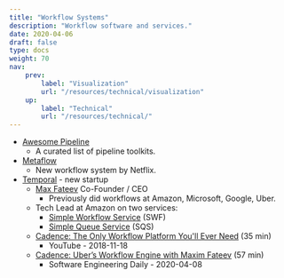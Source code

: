 ```yaml
---
title: "Workflow Systems"
description: "Workflow software and services."
date: 2020-04-06
draft: false
type: docs
weight: 70
nav:
    prev:
        label: "Visualization"
        url: "/resources/technical/visualization"
    up:
        label: "Technical"
        url: "/resources/technical/"
---
```

* [Awesome Pipeline](https://github.com/pditommaso/awesome-pipeline)
  * A curated list of pipeline toolkits.
* [Metaflow](https://metaflow.org/)
  * New workflow system by Netflix.
* [Temporal](https://www.temporal.io/) - new startup
  * [Max Fateev](https://www.linkedin.com/in/fateev/) Co-Founder / CEO
    * Previously did workflows at Amazon, Microsoft, Google, Uber.
  * Tech Lead at Amazon on two services:
    * [Simple Workflow Service](https://aws.amazon.com/swf/) (SWF)
    * [Simple Queue Service](https://aws.amazon.com/sqs/) (SQS)
  * [Cadence: The Only Workflow Platform You'll Ever Need](https://youtu.be/llmsBGKOuWI) (35 min)
    * YouTube - 2018-11-18
  * [Cadence: Uber’s Workflow Engine with Maxim Fateev](https://softwareengineeringdaily.com/2020/04/08/cadence-ubers-workflow-engine-with-maxim-fateev/) (57 min)
    * Software Engineering Daily - 2020-04-08
    
    
